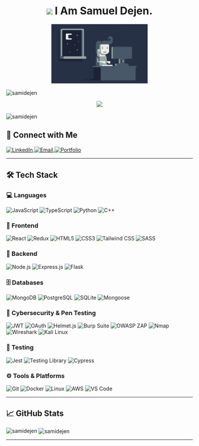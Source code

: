 <h1 align="center">
  <img src="https://emojis.slackmojis.com/emojis/images/1588177020/8809/wave_hello.gif?1588177020" width="30"/>
  <span> I Am Samuel Dejen. </span>
</h1>


<div align="center">
  <img height="160" src="https://raw.githubusercontent.com/AVS1508/AVS1508/master/assets/Night-Coding.gif" alt="coding-night" />
</div>

<p align="left">
  <img src="https://komarev.com/ghpvc/?username=samidejen&label=Profile%20views&color=0e75b6&style=flat" alt="samidejen" />
</p>
<div align="center">
  <img height="150" src="https://user-images.githubusercontent.com/10498744/210012254-234538ff-d198-48aa-8964-37e6fd45d227.gif" />
</div>

<p align="left">
  <img src="https://komarev.com/ghpvc/?username=samidejen&label=Profile%20views&color=0e75b6&style=flat" alt="samidejen" />
</p>

## 🔗 Connect with Me
<p align="left">
  <a href="https://www.linkedin.com/in/samuel-dejen" target="blank">
    <img align="center" src="https://raw.githubusercontent.com/rahuldkjain/github-profile-readme-generator/master/src/images/icons/Social/linked-in-alt.svg" alt="LinkedIn" height="30" width="40" />
  </a>
  <a href="mailto:samidejen7@gmail.com" target="blank">
    <img align="center" src="https://img.shields.io/badge/-Email-EA4335?style=flat&logo=gmail&logoColor=white" alt="Email" height="30" />
  </a>
  <a href="https://samidejen.vercel.app" target="blank">
    <img align="center" src="https://img.shields.io/badge/-Portfolio-000?style=flat&logo=vercel&logoColor=white" alt="Portfolio" height="30" />
  </a>
</p>

---

## 🛠 Tech Stack

### 💻 Languages
![JavaScript](https://img.shields.io/badge/-JavaScript-F7DF1E?logo=javascript&logoColor=black)
![TypeScript](https://img.shields.io/badge/-TypeScript-3178C6?logo=typescript&logoColor=white)
![Python](https://img.shields.io/badge/-Python-3776AB?logo=python&logoColor=white)
![C++](https://img.shields.io/badge/-C++-00599C?logo=c%2b%2b&logoColor=white)

### 🎨 Frontend
![React](https://img.shields.io/badge/-React-61DAFB?logo=react&logoColor=white)
![Redux](https://img.shields.io/badge/-Redux-764ABC?logo=redux&logoColor=white)
![HTML5](https://img.shields.io/badge/-HTML5-E34F26?logo=html5&logoColor=white)
![CSS3](https://img.shields.io/badge/-CSS3-1572B6?logo=css3&logoColor=white)
![Tailwind CSS](https://img.shields.io/badge/-TailwindCSS-38B2AC?logo=tailwind-css&logoColor=white)
![SASS](https://img.shields.io/badge/-SASS-CC6699?logo=sass&logoColor=white)

### 🔧 Backend
![Node.js](https://img.shields.io/badge/-Node.js-339933?logo=node.js&logoColor=white)
![Express.js](https://img.shields.io/badge/-Express.js-000000?logo=express&logoColor=white)
![Flask](https://img.shields.io/badge/-Flask-000000?logo=flask&logoColor=white)

### 🗄️ Databases
![MongoDB](https://img.shields.io/badge/-MongoDB-47A248?logo=mongodb&logoColor=white)
![PostgreSQL](https://img.shields.io/badge/-PostgreSQL-4169E1?logo=postgresql&logoColor=white)
![SQLite](https://img.shields.io/badge/-SQLite-003B57?logo=sqlite&logoColor=white)
![Mongoose](https://img.shields.io/badge/-Mongoose-880000?logo=mongoose&logoColor=white)

### 🔐 Cybersecurity & Pen Testing
![JWT](https://img.shields.io/badge/-JWT-000000?logo=jsonwebtokens&logoColor=white)
![OAuth](https://img.shields.io/badge/-OAuth-2867B2?logo=oauth&logoColor=white)
![Helmet.js](https://img.shields.io/badge/-Helmet.js-3C873A?logo=helmet&logoColor=white)
![Burp Suite](https://img.shields.io/badge/-Burp%20Suite-F47F24?logo=burpsuite&logoColor=white)
![OWASP ZAP](https://img.shields.io/badge/-OWASP%20ZAP-000000?logo=owasp&logoColor=white)
![Nmap](https://img.shields.io/badge/-Nmap-3E3E3E?logo=nmap&logoColor=white)
![Wireshark](https://img.shields.io/badge/-Wireshark-1679A7?logo=wireshark&logoColor=white)
![Kali Linux](https://img.shields.io/badge/-Kali%20Linux-268BDA?logo=kali-linux&logoColor=white)

### 🧪 Testing
![Jest](https://img.shields.io/badge/-Jest-C21325?logo=jest&logoColor=white)
![Testing Library](https://img.shields.io/badge/-Testing_Library-E33332?logo=testinglibrary&logoColor=white)
![Cypress](https://img.shields.io/badge/-Cypress-17202C?logo=cypress&logoColor=white)

### ⚙️ Tools & Platforms
![Git](https://img.shields.io/badge/-Git-F05032?logo=git&logoColor=white)
![Docker](https://img.shields.io/badge/-Docker-2496ED?logo=docker&logoColor=white)
![Linux](https://img.shields.io/badge/-Linux-FCC624?logo=linux&logoColor=black)
![AWS](https://img.shields.io/badge/-AWS-232F3E?logo=amazonaws&logoColor=white)
![VS Code](https://img.shields.io/badge/-VS%20Code-007ACC?logo=visualstudiocode&logoColor=white)

---

## 📈 GitHub Stats
<p><img align="left" src="https://github-readme-stats.vercel.app/api/top-langs?username=samidejen&show_icons=true&locale=en&layout=compact" alt="samidejen" /></p>

<p>&nbsp;<img align="center" src="https://github-readme-stats.vercel.app/api?username=samidejen&show_icons=true&locale=en" alt="samidejen" /></p>

---


